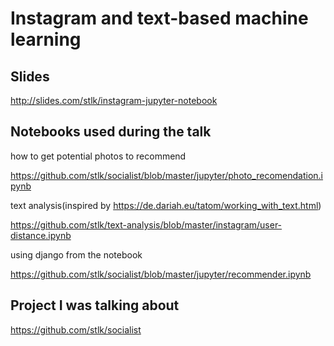 # Instagram and text-based machine learning

## Slides

http://slides.com/stlk/instagram-jupyter-notebook

## Notebooks used during the talk

how to get potential photos to recommend

https://github.com/stlk/socialist/blob/master/jupyter/photo_recomendation.ipynb

text analysis(inspired by https://de.dariah.eu/tatom/working_with_text.html)

https://github.com/stlk/text-analysis/blob/master/instagram/user-distance.ipynb

using django from the notebook

https://github.com/stlk/socialist/blob/master/jupyter/recommender.ipynb

## Project I was talking about

https://github.com/stlk/socialist
